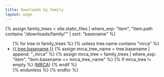 ```yaml
---
title: Downloads by family
layout: page
---
```


{% assign family_trees = site.static_files | where_exp: "item", "item.path contains '/downloads/family/'" | sort: "basename"  %}

<ul>
{% for tree in family_trees %}
{% unless tree.name contains "mrca" %}
<li><a href="{{ tree.path | relative_url}}">{{ tree.basename }}</a>
{% assign mrca_tree_name = tree.basename | append: "_mrca" %}
{% assign mrca_tree = family_trees | where_exp: "item", "item.basename == mrca_tree_name" %}
{% if mrca_tree != empty %} (<a href="{{ mrca_tree[0].path | relative_url }}">MRCA</a>) {% endif %}
</li>
{% endunless %}
{% endfor %}
</ul>
